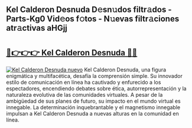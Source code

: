 ## Kel Calderon Desnuda D𝚎sn𝚞dos filtr𝚊dos - Parts-Kg0 Vid𝚎os f𝚘tos - N𝚞evas filtr𝚊ciones atr𝚊ctivas aHGjj

# <h2><a href="http://mb1mbuq.tromn.icu/?c=Kel+Calderon+Desnuda">🔗👉👉👉 Kel Calderon Desnuda 🔗🔗</a></h2>

[![Kel Calderon Desnuda nuevo](https://i.imgur.com/pEAQMta.gif)](http://mb1mbuq.tromn.icu/?c=Kel+Calderon+Desnuda)
Kel Calderon Desnuda, una figura enigmática y multifacética, desafía la comprensión simple. Su innovador estilo de comunicación en línea ha cautivado y enfurecido a los espectadores, encendiendo debates sobre ética, autorrepresentación y la naturaleza evolutiva de las comunidades virtuales. A pesar de la ambigüedad de sus planes de futuro, su impacto en el mundo virtual es innegable. La determinación inquebrantable y el magnetismo innegable impulsan a Kel Calderon Desnuda a nuevas alturas en la comunidad en línea.
